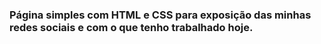 ### Página simples com HTML e CSS para exposição das minhas redes sociais e com o que tenho trabalhado hoje.
